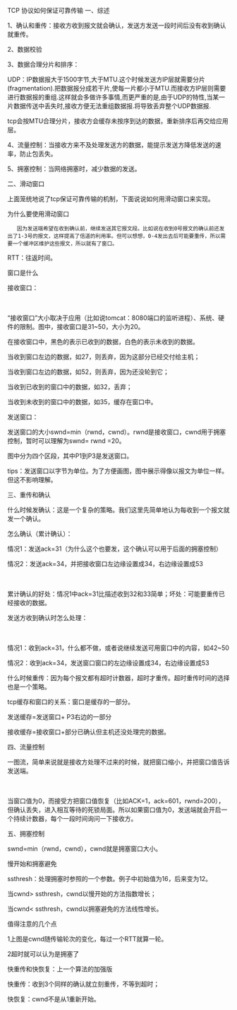 TCP 协议如何保证可靠传输
一、综述

1、确认和重传：接收方收到报文就会确认，发送方发送一段时间后没有收到确认就重传。

2、数据校验

3、数据合理分片和排序：

UDP：IP数据报大于1500字节,大于MTU.这个时候发送方IP层就需要分片(fragmentation).把数据报分成若干片,使每一片都小于MTU.而接收方IP层则需要进行数据报的重组.这样就会多做许多事情,而更严重的是,由于UDP的特性,当某一片数据传送中丢失时,接收方便无法重组数据报.将导致丢弃整个UDP数据报.

tcp会按MTU合理分片，接收方会缓存未按序到达的数据，重新排序后再交给应用层。

4、流量控制：当接收方来不及处理发送方的数据，能提示发送方降低发送的速率，防止包丢失。

5、拥塞控制：当网络拥塞时，减少数据的发送。



二、滑动窗口

上面笼统地说了tcp保证可靠传输的机制，下面说说如何用滑动窗口来实现。

为什么要使用滑动窗口

       因为发送端希望在收到确认前，继续发送其它报文段。比如说在收到0号报文的确认前还发出了1-3号的报文，这样提高了信道的利用率。但可以想想，0-4发出去后可能要重传，所以需要一个缓冲区维护这些报文，所以就有了窗口。



RTT：往返时间。

窗口是什么

接收窗口：

 　　

“接收窗口”大小取决于应用（比如说tomcat：8080端口的监听进程）、系统、硬件的限制。图中，接收窗口是31~50，大小为20。

在接收窗口中，黑色的表示已收到的数据，白色的表示未收到的数据。

当收到窗口左边的数据，如27，则丢弃，因为这部分已经交付给主机；

当收到窗口左边的数据，如52，则丢弃，因为还没轮到它；

当收到已收到的窗口中的数据，如32，丢弃；

当收到未收到的窗口中的数据，如35，缓存在窗口中。

发送窗口：



发送窗口的大小swnd=min（rwnd，cwnd）。rwnd是接收窗口，cwnd用于拥塞控制，暂时可以理解为swnd= rwnd =20。

图中分为四个区段，其中P1到P3是发送窗口。

tips：发送窗口以字节为单位。为了方便画图，图中展示得像以报文为单位一样。但这不影响理解。



三、重传和确认

什么时候发确认：这是一个复杂的策略。我们这里先简单地认为每收到一个报文就发一个确认。

怎么确认（累计确认）：

情况1：发送ack=31（为什么这个也要发，这个确认可以用于后面的拥塞控制）



情况2：发送ack=34，并把接收窗口左边缘设置成34，右边缘设置成53

 　　

累计确认的好处：情况1中ack=31比描述收到32和33简单；坏处：可能要重传已经接收的数据。

发送方收到确认时怎么处理：

　　 

情况1：收到ack=31，什么都不做，或者说继续发送可用窗口中的内容，如42~50

情况2：收到ack=34，发送窗口窗口的左边缘设置成34，右边缘设置成53

什么时候重传：因为每个报文都有超时计数器，超时才重传。超时重传时间的选择也是一个策略。



tcp缓存和窗口的关系：窗口是缓存的一部分。

发送缓存=发送窗口+ P3右边的一部分

接收缓存=接收窗口+部分已确认但主机还没处理完的数据。



四、流量控制

一图流，简单来说就是接收方处理不过来的时候，就把窗口缩小，并把窗口值告诉发送端。

　　

当窗口值为0，而接受方把窗口值恢复（比如ACK=1，ack=601，rwnd=200），但确认丢失，进入相互等待的死锁局面。所以如果窗口值为0，发送端就会开启一个持续计数器，每个一段时间询问一下接收方。



五、拥塞控制

swnd=min（rwnd，cwnd），cwnd就是拥塞窗口大小。

慢开始和拥塞避免



ssthresh：处理拥塞时参照的一个参数。例子中初始值为16，后来变为12。

当cwnd> ssthresh，cwnd以慢开始的方法指数增长；

当cwnd< ssthresh，cwnd以拥塞避免的方法线性增长。

值得注意的几个点

1上图是cwnd随传输轮次的变化，每过一个RTT就算一轮。

2超时就可以认为是拥塞了



快重传和快恢复：上一个算法的加强版



快重传：收到3个同样的确认就立刻重传，不等到超时；

快恢复：cwnd不是从1重新开始。